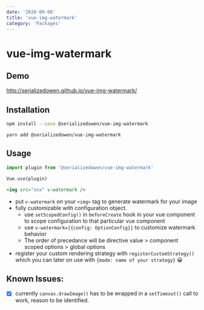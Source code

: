 ```yaml
---
date: '2020-09-08'
title: 'vue-img-watermark'
category: 'Packages'
---
```


# vue-img-watermark

## Demo

http://serializedowen.github.io/vue-img-watermark/

## Installation

```sh
npm install --save @serializedowen/vue-img-watermark
```

```
yarn add @serializedowen/vue-img-watermark
```

## Usage

```js
import plugin from '@serializedowen/vue-img-watermark'

Vue.use(plugin)
```

```html
<img src="xxx" v-watermark />
```

- put `v-watermark` on your `<img>` tag to generate watermark for your image
- fully customizable with configuration object.
  - use `setScopedConfig()` in `beforeCreate` hook in your vue component to scope configuration to that particular vue component
  - use `v-watermark={{config: OptionConfig}}` to customize watermark behavior
  - The order of precedance will be directive value > component scoped options > global options
- register your custom rendering strategy with `registerCustomStrategy()` which you can later on use with `{mode: name of your strategy}` :grinning:

## Known Issues:

- [x] currently `canvas.drawImage()` has to be wrapped in a `setTimeout()` call to work, reason to be identified.
